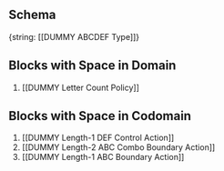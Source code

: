 ## Schema

{string: [[DUMMY ABCDEF Type]]}

## Blocks with Space in Domain
1. [[DUMMY Letter Count Policy]]

## Blocks with Space in Codomain
1. [[DUMMY Length-1 DEF Control Action]]
2. [[DUMMY Length-2 ABC Combo Boundary Action]]
3. [[DUMMY Length-1 ABC Boundary Action]]

